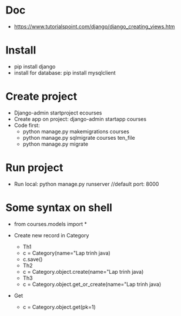 # Doc
+ https://www.tutorialspoint.com/django/django_creating_views.htm

# Install
 + pip install django
 + install for database: pip install mysqlclient
 


# Create project
  + Django-admin startproject ecourses
  + Create app on project: django-admin startapp courses
  + Code first: 
    + python manage.py makemigrations courses
    + python manage.py sqlmigrate courses ten_file
    + python manage.py migrate
# Run project
 + Run local: python manage.py runserver //default port: 8000
 
# Some syntax on shell
 + from courses.models import *
 + Create new record in Category
   + Th1
   + c = Category(name="Lap trinh java)
   + c.save()
   + Th2
   + c = Category.object.create(name="Lap trinh java)
   + Th3
   + c = Category.object.get_or_create(name="Lap trinh java)
   
 + Get
   + c = Category.object.get(pk=1)
 